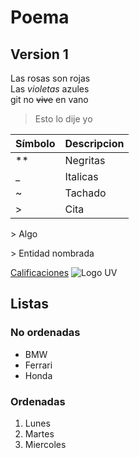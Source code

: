 # Poema
## Version 1
Las rosas son rojas  
Las _violetas_ azules  
git no ~~vive~~ en vano

> Esto lo dije yo

|Símbolo| Descripcion |
|-|-|
| ** | Negritas |
| _ | Italicas |
| ~ | Tachado |
| > | Cita |

\> Algo

&gt; Entidad nombrada

[Calificaciones](https://www.uv.mx/calificaciones)
![Logo UV](https://www.uv.mx/v2/images/logouv.jpg)

## Listas
### No ordenadas
* BMW
* Ferrari
* Honda
### Ordenadas
1. Lunes
2. Martes
3. Miercoles
